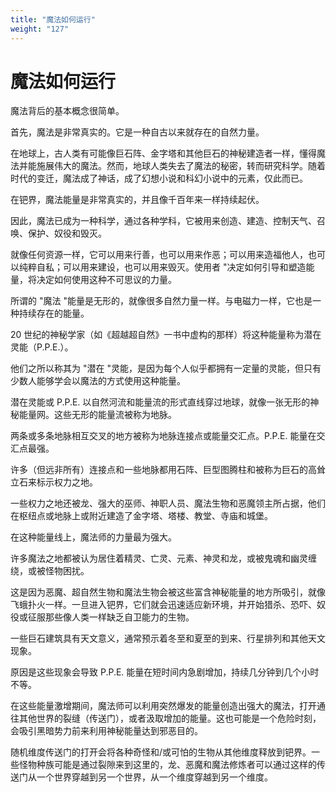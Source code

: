 ```yaml
---
title: "魔法如何运行"
weight: "127"
---
```

# 魔法如何运行

魔法背后的基本概念很简单。

首先，魔法是非常真实的。它是一种自古以来就存在的自然力量。

在地球上，古人类有可能像巨石阵、金字塔和其他巨石的神秘建造者一样，懂得魔法并能施展伟大的魔法。然而，地球人类失去了魔法的秘密，转而研究科学。随着时代的变迁，魔法成了神话，成了幻想小说和科幻小说中的元素，仅此而已。

在钯界，魔法能量是非常真实的，并且像千百年来一样持续起伏。

因此，魔法已成为一种科学，通过各种学科，它被用来创造、建造、控制天气、召唤、保护、奴役和毁灭。

就像任何资源一样，它可以用来行善，也可以用来作恶；可以用来造福他人，也可以纯粹自私；可以用来建设，也可以用来毁灭。使用者 "决定如何引导和塑造能量，将决定如何使用这种不可思议的力量。

所谓的 "魔法 "能量是无形的，就像很多自然力量一样。与电磁力一样，它也是一种持续存在的能量。

20 世纪的神秘学家（如《超越超自然》一书中虚构的那样）将这种能量称为潜在灵能（P.P.E.）。

他们之所以称其为 "潜在 "灵能，是因为每个人似乎都拥有一定量的灵能，但只有少数人能够学会以魔法的方式使用这种能量。

潜在灵能或 P.P.E. 以自然河流和能量流的形式直线穿过地球，就像一张无形的神秘能量网。这些无形的能量流被称为地脉。

两条或多条地脉相互交叉的地方被称为地脉连接点或能量交汇点。P.P.E. 能量在交汇点最强。

许多（但远非所有）连接点和一些地脉都用石阵、巨型图腾柱和被称为巨石的高耸立石来标示权力之地。

一些权力之地还被龙、强大的巫师、神职人员、魔法生物和恶魔领主所占据，他们在枢纽点或地脉上或附近建造了金字塔、塔楼、教堂、寺庙和城堡。

在这种能量线上，魔法师的力量最为强大。

许多魔法之地都被认为居住着精灵、亡灵、元素、神灵和龙，或被鬼魂和幽灵缠绕，或被怪物困扰。

这是因为恶魔、超自然生物和魔法生物会被这些富含神秘能量的地方所吸引，就像飞蛾扑火一样。一旦进入钯界，它们就会迅速适应新环境，并开始猎杀、恐吓、奴役或征服那些像人类一样缺乏自卫能力的生物。

一些巨石建筑具有天文意义，通常预示着冬至和夏至的到来、行星排列和其他天文现象。

原因是这些现象会导致 P.P.E. 能量在短时间内急剧增加，持续几分钟到几个小时不等。

在这些能量激增期间，魔法师可以利用突然爆发的能量创造出强大的魔法，打开通往其他世界的裂缝（传送门），或者汲取增加的能量。这也可能是一个危险时刻，会吸引黑暗势力前来利用神秘能量达到邪恶目的。

随机维度传送门的打开会将各种奇怪和/或可怕的生物从其他维度释放到钯界。一些怪物种族可能是通过裂隙来到这里的，龙、恶魔和魔法修炼者可以通过这样的传送门从一个世界穿越到另一个世界，从一个维度穿越到另一个维度。